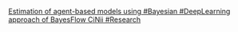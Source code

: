 [Estimation of agent-based models using #Bayesian #DeepLearning approach of BayesFlow   CiNii #Research](https://qi.tc/qi/112101)